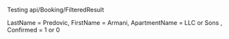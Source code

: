 Testing api/Booking/FilteredResult 

LastName = Predovic,
FirstName = Armani,
ApartmentName = LLC or Sons , 
Confirmed = 1 or 0


